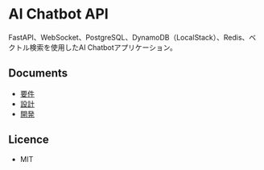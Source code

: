 # AI Chatbot API

FastAPI、WebSocket、PostgreSQL、DynamoDB（LocalStack）、Redis、ベクトル検索を使用したAI Chatbotアプリケーション。

## Documents

- [要件](./docs/requirements/0-index.md)
- [設計](./docs/design/0-index.md)
- [開発](./docs/development/0-index.md)

## Licence

- MIT